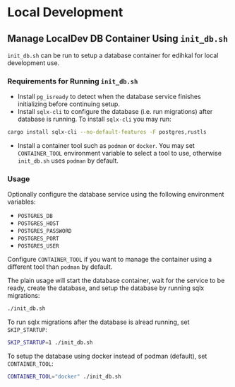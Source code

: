 # Local Development

## Manage LocalDev DB Container Using `init_db.sh`

`init_db.sh` can be run to setup a database container for edihkal for local development use.

### Requirements for Running `init_db.sh`

* Install `pg_isready` to detect when the database service finishes initializing before continuing setup.
* Install `sqlx-cli` to configure the database (i.e. run migrations) after database is running. To install `sqlx-cli` you may run:
```sh
cargo install sqlx-cli --no-default-features -F postgres,rustls
```
* Install a container tool such as `podman` or `docker`. You may set `CONTAINER_TOOL` environment variable to select a tool to use, otherwise `init_db.sh` uses `podman` by default.

### Usage

Optionally configure the database service using the following environment variables:

* `POSTGRES_DB`
* `POSTGRES_HOST`
* `POSTGRES_PASSWORD`
* `POSTGRES_PORT`
* `POSTGRES_USER`

Configure `CONTAINER_TOOL` if you want to manage the container using a different tool than `podman` by default.

The plain usage will start the database container, wait for the service to be ready, create the database, and setup the database by running sqlx migrations:

```sh
./init_db.sh 
```

To run sqlx migrations after the database is alread running, set `SKIP_STARTUP`:

``` sh
SKIP_STARTUP=1 ./init_db.sh
```

To setup the database using docker instead of podman (default), set `CONTAINER_TOOL`:

```sh
CONTAINER_TOOL="docker" ./init_db.sh
```
